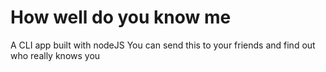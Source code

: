 # How well do you know me
A CLI app built with nodeJS You can send this to your friends and find out who really knows you
